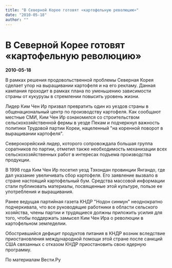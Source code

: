 ```yaml
---
title: "В Северной Корее готовят «картофельную революцию»"
date: "2010-05-18"
author: ""
---
```


# В Северной Корее готовят «картофельную революцию»

**2010-05-18** 

В рамках решения продовольственной проблемы Северная Корея сделает упор на выращивании картофеля и на его рекламу. Данная кампания проходит в рамках плана по уменьшению зависимости страны от кукурузы в стремлении повысить уровень жизни.

Лидер Ким Чен Ир призвал превратить один из уездов страны в общенациональный центр по производству картофеля. Как сообщают местные СМИ, Ким Чен Ир ознакомился со строительством сельскохозяйственной фермы в уезде Пекам и подчеркнул важность политики Трудовой партии Кореи, нацеленный "на коренной поворот в выращивании картофеля".

Северокорейский лидер, которого сопровождала большая группа соратников по партии, отметил также необходимость механизации всех сельскохозяйственных работ в интересах подъема производства продукции.

В 1998 года Ким Чен Ир посетил уезд Тэхондан провинции Янгандо, где дал указание увеличивать сбор картофеля. Его заявление вызвало в стране настоящий картофельный бум. Средства массовой информации стали публиковать материалы, посвященные этой культуре, пользе ее употребления и выращивания.

Ранее ведущая партийная газета КНДР "Нодон синмун" неоднократно подчеркивала, что все руководящие работники в области сельского хозяйства, члены партии и трудящиеся должны приложить усилия для того, чтобы поддержать замысел Ким Чен Ира о революции в картофельном земледелии.

Обострившийся дефицит продуктов питания в КНДР возник вследствие приостановления международной помощи этой стране после санкций США связанных с отказом КНДР приостановить свою ядерную программу.

По материалам Вести.Ру